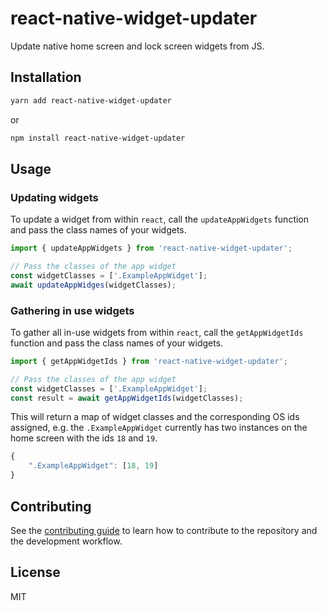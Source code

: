 # react-native-widget-updater

Update native home screen and lock screen widgets from JS.

## Installation

```sh
yarn add react-native-widget-updater
```

or

```sh
npm install react-native-widget-updater
```

## Usage

### Updating widgets

To update a widget from within `react`, call the `updateAppWidgets` function and pass the class names of your widgets.

```js
import { updateAppWidgets } from 'react-native-widget-updater';

// Pass the classes of the app widget
const widgetClasses = ['.ExampleAppWidget'];
await updateAppWidges(widgetClasses);
```

### Gathering in use widgets

To gather all in-use widgets from within `react`, call the `getAppWidgetIds` function and pass the class names of your widgets.

```js
import { getAppWidgetIds } from 'react-native-widget-updater';

// Pass the classes of the app widget
const widgetClasses = ['.ExampleAppWidget'];
const result = await getAppWidgetIds(widgetClasses);
```

This will return a map of widget classes and the corresponding OS ids assigned, e.g. the `.ExampleAppWidget` currently has two instances on the home screen with the ids `18` and `19`.

```js
{
    ".ExampleAppWidget": [18, 19]
}
```

## Contributing

See the [contributing guide](CONTRIBUTING.md) to learn how to contribute to the repository and the development workflow.

## License

MIT
